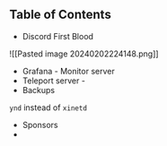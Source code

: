 ## Table of Contents


- Discord First Blood

![[Pasted image 20240202224148.png]]

- Grafana - Monitor server
- Teleport server - 
- Backups


`ynd` instead of `xinetd`

- Sponsors
- 